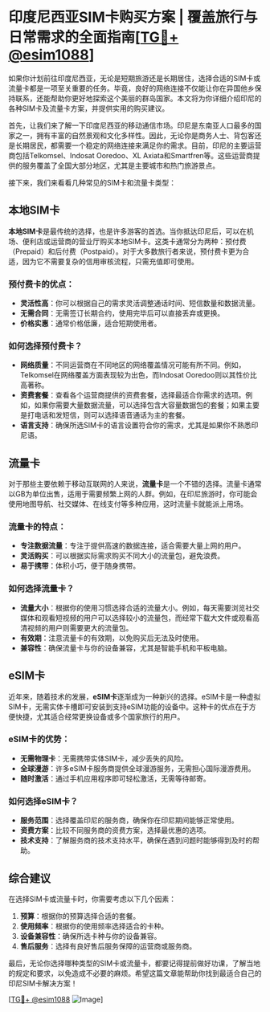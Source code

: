 # 印度尼西亚SIM卡购买方案 | 覆盖旅行与日常需求的全面指南[[TG💪+ @esim1088](https://t.me/s/esim1088)]

如果你计划前往印度尼西亚，无论是短期旅游还是长期居住，选择合适的SIM卡或流量卡都是一项至关重要的任务。毕竟，良好的网络连接不仅能让你在异国他乡保持联系，还能帮助你更好地探索这个美丽的群岛国家。本文将为你详细介绍印尼的各种SIM卡及流量卡方案，并提供实用的购买建议。

首先，让我们来了解一下印度尼西亚的移动通信市场。印尼是东南亚人口最多的国家之一，拥有丰富的自然景观和文化多样性。因此，无论你是商务人士、背包客还是长期居民，都需要一个稳定的网络连接来满足你的需求。目前，印尼的主要运营商包括Telkomsel、Indosat Ooredoo、XL Axiata和Smartfren等。这些运营商提供的服务覆盖了全国大部分地区，尤其是主要城市和热门旅游景点。

接下来，我们来看看几种常见的SIM卡和流量卡类型：

## 本地SIM卡

**本地SIM卡**是最传统的选择，也是许多游客的首选。当你抵达印尼后，可以在机场、便利店或运营商的营业厅购买本地SIM卡。这类卡通常分为两种：预付费（Prepaid）和后付费（Postpaid）。对于大多数旅行者来说，预付费卡更为合适，因为它不需要复杂的信用审核流程，只需充值即可使用。

### 预付费卡的优点：
- **灵活性高**：你可以根据自己的需求灵活调整通话时间、短信数量和数据流量。
- **无需合同**：无需签订长期合约，使用完毕后可以直接丢弃或更换。
- **价格实惠**：通常价格低廉，适合短期使用者。

### 如何选择预付费卡？
- **网络质量**：不同运营商在不同地区的网络覆盖情况可能有所不同。例如，Telkomsel在网络覆盖方面表现较为出色，而Indosat Ooredoo则以其性价比高著称。
- **资费套餐**：查看各个运营商提供的资费套餐，选择最适合你需求的选项。例如，如果你需要大量数据流量，可以选择包含大容量数据包的套餐；如果主要是打电话和发短信，则可以选择语音通话为主的套餐。
- **语言支持**：确保所选SIM卡的语言设置符合你的需求，尤其是如果你不熟悉印尼语。

## 流量卡

对于那些主要依赖于移动互联网的人来说，**流量卡**是一个不错的选择。流量卡通常以GB为单位出售，适用于需要频繁上网的人群。例如，在印尼旅游时，你可能会使用地图导航、社交媒体、在线支付等多种应用，这时流量卡就能派上用场。

### 流量卡的特点：
- **专注数据流量**：专注于提供高速的数据连接，适合需要大量上网的用户。
- **灵活购买**：可以根据实际需求购买不同大小的流量包，避免浪费。
- **易于携带**：体积小巧，便于随身携带。

### 如何选择流量卡？
- **流量大小**：根据你的使用习惯选择合适的流量大小。例如，每天需要浏览社交媒体和观看短视频的用户可以选择较小的流量包，而经常下载大文件或观看高清视频的用户则需要更大的流量包。
- **有效期**：注意流量卡的有效期，以免购买后无法及时使用。
- **兼容性**：确保流量卡与你的设备兼容，尤其是智能手机和平板电脑。

## eSIM卡

近年来，随着技术的发展，**eSIM卡**逐渐成为一种新兴的选择。eSIM卡是一种虚拟SIM卡，无需实体卡槽即可安装到支持eSIM功能的设备中。这种卡的优点在于方便快捷，尤其适合经常更换设备或多个国家旅行的用户。

### eSIM卡的优势：
- **无需物理卡**：无需携带实体SIM卡，减少丢失的风险。
- **全球漫游**：许多eSIM卡服务商提供全球漫游服务，无需担心国际漫游费用。
- **随时激活**：通过手机应用程序即可轻松激活，无需等待邮寄。

### 如何选择eSIM卡？
- **服务范围**：选择覆盖印尼的服务商，确保你在印尼期间能够正常使用。
- **资费方案**：比较不同服务商的资费方案，选择最优惠的选项。
- **技术支持**：了解服务商的技术支持水平，确保在遇到问题时能够得到及时的帮助。

## 综合建议

在选择SIM卡或流量卡时，你需要考虑以下几个因素：
1. **预算**：根据你的预算选择合适的套餐。
2. **使用频率**：根据你的使用频率选择适合的卡种。
3. **设备兼容性**：确保所选卡种与你的设备兼容。
4. **售后服务**：选择有良好售后服务保障的运营商或服务商。

最后，无论你选择哪种类型的SIM卡或流量卡，都要记得提前做好功课，了解当地的规定和要求，以免造成不必要的麻烦。希望这篇文章能帮助你找到最适合自己的印尼SIM卡解决方案！

[[TG💪+ @esim1088](https://t.me/s/esim1088) ![Image](https://i.postimg.cc/4NQfJmqS/Snipaste-2025-05-13-00-14-12.png)]